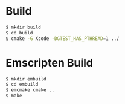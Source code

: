 # Build

```bash
$ mkdir build
$ cd build
$ cmake -G Xcode -DGTEST_HAS_PTHREAD=1 ../
```

# Emscripten Build

```bash
$ mkdir embuild
$ cd embuild
$ emcmake cmake ..
$ make
```
